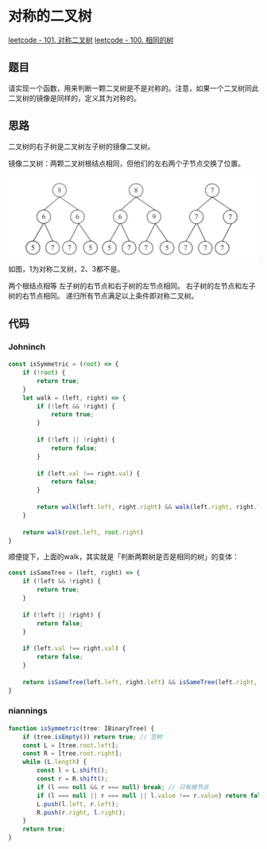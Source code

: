 # 对称的二叉树

[leetcode - 101. 对称二叉树](https://leetcode-cn.com/problems/symmetric-tree/)
[leetcode - 100. 相同的树](https://leetcode-cn.com/problems/same-tree/)

## 题目
请实现一个函数，用来判断一颗二叉树是不是对称的。注意，如果一个二叉树同此二叉树的镜像是同样的，定义其为对称的。

## 思路
二叉树的右子树是二叉树左子树的镜像二叉树。

镜像二叉树：两颗二叉树根结点相同，但他们的左右两个子节点交换了位置。

![](./images/is-symmetrical.png)
如图，1为对称二叉树，2、3都不是。

两个根结点相等
左子树的右节点和右子树的左节点相同。
右子树的左节点和左子树的右节点相同。
递归所有节点满足以上条件即对称二叉树。

## 代码

### Johninch
```js
const isSymmetric = (root) => {
    if (!root) {
        return true;
    }
    let walk = (left, right) => {
        if (!left && !right) {
            return true;
        }

        if (!left || !right) {
            return false;
        }

        if (left.val !== right.val) {
            return false;
        }

        return walk(left.left, right.right) && walk(left.right, right.left); // 注意，这里是镜像比较的递归，与isSameTree不同
    }

    return walk(root.left, root.right)
}
```
顺便提下，上面的walk，其实就是「判断两颗树是否是相同的树」的变体：
```js
const isSameTree = (left, right) => {
    if (!left && !right) {
        return true;
    }

    if (!left || !right) {
        return false;
    }

    if (left.val !== right.val) {
        return false;
    }

    return isSameTree(left.left, right.left) && isSameTree(left.right, right.right); // 注意这里的递归就是对应位置的比较
}
```

### niannings
```ts
function isSymmetric(tree: IBinaryTree) {
    if (tree.isEmpty()) return true; // 空树
    const L = [tree.root.left];
    const R = [tree.root.right];
    while (L.length) {
        const l = L.shift();
        const r = R.shift();
        if (l === null && r === null) break; // 只有根节点
        if (l === null || r === null || l.value !== r.value) return false; // 一方不平或值不等
        L.push(l.left, r.left);
        R.push(r.right, l.right);
    }
    return true;
}
```
